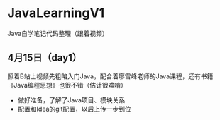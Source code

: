 # JavaLearningV1
Java自学笔记代码整理（跟着视频）
## 4月15日（day1）
照着B站上视频先粗略入门Java，配合着廖雪峰老师的Java课程，还有书籍《Java编程思想》也很不错（估计很难啃）
- 做好准备，了解了Java项目、模块关系
- 配置和Idea的git配置，以后上传一步到位
